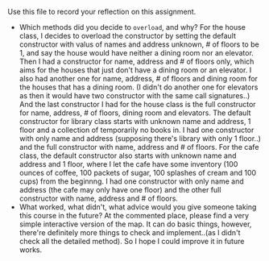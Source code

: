 Use this file to record your reflection on this assignment.

- Which methods did you decide to `overload`, and why?
For the house class, I decides to overload the constructor by setting the default constructor with valus of names and address unknown, # of floors to be 1, and say the house would have neither a dining room nor an elevator. Then I had a constructor for name, address and # of floors only, which aims for the houses that just don't have a dining room or an elevator. I also had another one for name, address, # of floors and dining room for the houses that has a dining room. (I didn't do another one for elevators as then it would have two constructor with the same call signatures..) And the last constructor I had for the house class is the full constructor for name, address, # of floors, dining room and elevators.
The default constructor for library class starts with unknown name and address, 1 floor and a collection of temporarily no books in. I had one constructor with only name and address (supposing there's library with only 1 floor..) and the full constructor with name, address and # of floors.
For the cafe class, the default constructor also starts with unknown name and address and 1 floor, where I let the cafe have some inventory (100 ounces of coffee, 100 packets of sugar, 100 splashes of cream and 100 cups) from the beginnng. I had one constructor with only name and address (the cafe may only have one floor) and the other full constructor with name, address and # of floors.
- What worked, what didn't, what advice would you give someone taking this course in the future?
At the commented place, please find a very simple interactive version of the map. It can do basic things, however, there're definitely more things to check and implement..(as I didn't check all the detailed method). So I hope I could improve it in future works.